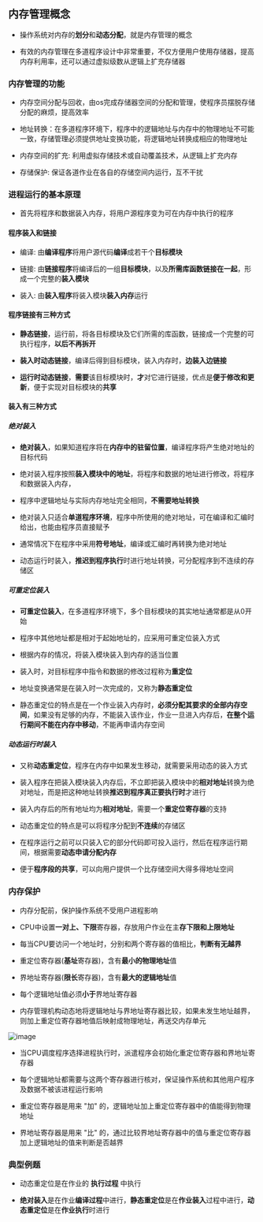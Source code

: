 ## 内存管理概念

- 操作系统对内存的**划分**和**动态分配**，就是内存管理的概念

- 有效的内存管理在多道程序设计中非常重要，不仅方便用户使用存储器，提高内存利用率，还可以通过虚拟级数从逻辑上扩充存储器

### 内存管理的功能

- 内存空间分配与回收，由os完成存储器空间的分配和管理，使程序员摆脱存储分配的麻烦，提高效率

- 地址转换：在多道程序环境下，程序中的逻辑地址与内存中的物理地址不可能一致，存储管理必须提供地址变换功能，将逻辑地址转换成相应的物理地址

- 内存空间的扩充: 利用虚拟存储技术或自动覆盖技术，从逻辑上扩充内存

- 存储保护: 保证各道作业在各自的存储空间内运行，互不干扰

### 进程运行的基本原理

- 首先将程序和数据装入内存，将用户源程序变为可在内存中执行的程序

#### 程序装入和链接

- 编译: 由**编译程序**将用户源代码**编译**成若干个**目标模块**

- 链接: 由**链接程序**将编译后的一组**目标模块**，以及**所需库函数链接在一起**，形成一个完整的**装入模块**

- 装入: 由**装入程序**将装入模块**装入内存**运行

#### 程序链接有三种方式

- **静态链接**，运行前，将各目标模块及它们所需的库函数，链接成一个完整的可执行程序，**以后不再拆开**

- **装入时动态链接**，编译后得到目标模块，装入内存时，**边装入边链接**

- **运行时动态链接**，**需要**该目标模块时，**才**对它进行链接，优点是**便于修改和更新**，便于实现对目标模块的**共享**

#### 装入有三种方式

##### 绝对装入

- **绝对装入**，如果知道程序将在**内存中的驻留位置**，编译程序将产生绝对地址的目标代码

- 绝对装入程序按照**装入模块中的地址**，将程序和数据的地址进行修改，将程序和数据装入内存，

- 程序中逻辑地址与实际内存地址完全相同，**不需要地址转换**

- 绝对装入只适合**单道程序环境**，程序中所使用的绝对地址，可在编译和汇编时给出，也能由程序员直接赋予

- 通常情况下在程序中采用**符号地址**，编译或汇编时再转换为绝对地址

- 动态运行时装入，**推迟到程序执行**时进行地址转换，可分配程序到不连续的存储区

##### 可重定位装入

- **可重定位装入**，在多道程序环境下，多个目标模块的其实地址通常都是从0开始

- 程序中其他地址都是相对于起始地址的，应采用可重定位装入方式

- 根据内存的情况，将装入模块装入到内存的适当位置

- 装入时，对目标程序中指令和数据的修改过程称为**重定位**

- 地址变换通常是在装入时一次完成的，又称为**静态重定位**

- 静态重定位的特点是在一个作业装入内存时，**必须分配其要求的全部内存空间**，如果没有足够的内存，不能装入该作业，作业一旦进入内存后，**在整个运行期间不能在内存中移动**，不能再申请内存空间

##### 动态运行时装入

- 又称**动态重定位**，程序在内存中如果发生移动，就需要采用动态的装入方式

- 装入程序在把装入模块装入内存后，不立即把装入模块中的**相对地址**转换为绝对地址，而是把这种地址转换**推迟到程序真正要执行时**才进行 

- 装入内存后的所有地址均为**相对地址**，需要一个**重定位寄存器**的支持

- 动态重定位的特点是可以将程序分配到**不连续**的存储区

- 在程序运行之前可以只装入它的部分代码即可投入运行，然后在程序运行期间，根据需要**动态申请分配内存**

- 便于**程序段的共享**，可以向用户提供一个比存储空间大得多得地址空间

### 内存保护

- 内存分配前，保护操作系统不受用户进程影响

- CPU中设置**一对上、下限**寄存器，存放用户作业在主**存下限和上限地址**

- 每当CPU要访问一个地址时，分别和两个寄存器的值相比，**判断有无越界**

- 重定位寄存器(**基址**寄存器)，含有**最小的物理地址**值

- 界地址寄存器(**限长**寄存器)，含有**最大的逻辑地址**值

- 每个逻辑地址值必须**小于**界地址寄存器

- 内存管理机构动态地将逻辑地址与界地址寄存器比较，如果未发生地址越界，则加上重定位寄存器地值后映射成物理地址，再送交内存单元

![image](https://github.com/YC-L/Postgraduate-examination/blob/Operating-System/imgs/Relocation&boundary-address-register.png)

- 当CPU调度程序选择进程执行时，派遣程序会初始化重定位寄存器和界地址寄存器

- 每个逻辑地址都需要与这两个寄存器进行核对，保证操作系统和其他用户程序及数据不被该进程运行影响

- 重定位寄存器是用来 "加" 的，逻辑地址加上重定位寄存器中的值能得到物理地址

- 界地址寄存器是用来 "比" 的，通过比较界地址寄存器中的值与重定位寄存器加上逻辑地址的值来判断是否越界

### 典型例题

- 动态重定位是在作业的 **执行过程** 中执行

- **绝对装入**是在作业**编译过程**中进行，**静态重定位**是在**作业装入**过程中进行，**动态重定位**是在**作业执行**时进行












